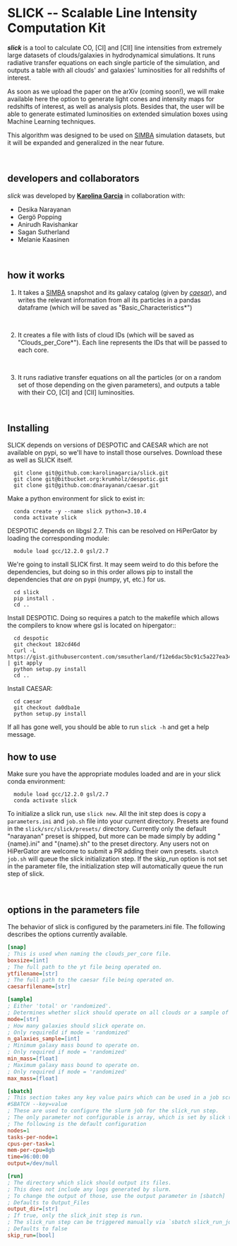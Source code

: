 # SLICK -- Scalable Line Intensity Computation Kit

**_slick_** is a tool to calculate CO, [CI] and [CII] line intensities from extremely large datasets of clouds/galaxies in hydrodynamical simulations. It runs radiative transfer equations on each single particle of the simulation, and outputs a table with all clouds' and galaxies' luminosities for all redshifts of interest.

As soon as we upload the paper on the arXiv (coming soon!), we will make available here the option to generate light cones and intensity maps for redshifts of interest, as well as analysis plots. Besides that, the user will be able to generate estimated luminosities on extended simulation boxes using Machine Learning techniques.

This algorithm was designed to be used on [SIMBA](http://simba.roe.ac.uk/) simulation datasets, but it will be expanded and generalized in the near future.

<br>

## developers and collaborators

*slick* was developed by **[Karolina Garcia](https://karolinagarcia.github.io/)** in collaboration with:
- Desika Narayanan
- Gergö Popping
- Anirudh Ravishankar
- Sagan Sutherland
- Melanie Kaasinen

<br>

## how it works

1) It takes a [SIMBA](http://simba.roe.ac.uk/) snapshot and its galaxy catalog (given by *[caesar](https://caesar.readthedocs.io/en/latest/)*), and writes the relevant information from all its particles in a pandas dataframe (which will be saved as "Basic_Characteristics*")

<br>

2) It creates a file with lists of cloud IDs (which will be saved as "Clouds_per_Core*"). Each line represents the IDs that will be passed to each core.

<br>

3) It runs radiative transfer equations on all the particles (or on a random set of those depending on the given parameters), and outputs a table with their CO, [CI] and [CII] luminosities.

<br>

## Installing

SLICK depends on versions of DESPOTIC and CAESAR which are not available on pypi, so we'll have to install those ourselves.
Download these as well as SLICK itself.
```
  git clone git@github.com:karolinagarcia/slick.git
  git clone git@bitbucket.org:krumholz/despotic.git
  git clone git@github.com:dnarayanan/caesar.git
```

Make a python environment for slick to exist in:
```
  conda create -y --name slick python=3.10.4
  conda activate slick
```

DESPOTIC depends on libgsl 2.7. 
This can be resolved on HiPerGator by loading the corresponding module:
```
  module load gcc/12.2.0 gsl/2.7
```

We're going to install SLICK first.
It may seem weird to do this before the dependencies, but doing so in this order allows pip to install the dependencies that *are* on pypi (numpy, yt, etc.) for us.
```
  cd slick
  pip install .
  cd ..
```

Install DESPOTIC.
Doing so requires a patch to the makefile which allows the compilers to know where gsl is located on hipergator::
```
  cd despotic
  git checkout 182cd46d
  curl -L https://gist.githubusercontent.com/smsutherland/f12e6dac5bc91c5a227ea349dcce9098/raw/ | git apply
  python setup.py install
  cd ..
```

Install CAESAR:
```
  cd caesar
  git checkout da0dba1e
  python setup.py install
```

If all has gone well, you should be able to run ``slick -h`` and get a help message.

## how to use

Make sure you have the appropriate modules loaded and are in your slick conda environment:
```
  module load gcc/12.2.0 gsl/2.7
  conda activate slick
```

To initialize a slick run, use ``slick new``.
All the init step does is copy a ``parameters.ini`` and ``job.sh`` file into your current directory.
Presets are found in the ``slick/src/slick/presets/`` directory.
Currently only the default "narayanan" preset is shipped, but more can be made simply by adding "{name}.ini" and "{name}.sh" to the preset directory.
Any users not on HiPerGator are welcome to submit a PR adding their own presets.
``sbatch job.sh`` will queue the slick initialization step.
If the skip_run option is not set in the parameter file, the initialization step will automatically queue the run step of slick.

<br>

## options in the parameters file

The behavior of slick is configured by the parameters.ini file. The following describes the options currently available.
```ini
[snap]
; This is used when naming the clouds_per_core file.
boxsize=[int]
; The full path to the yt file being operated on.
ytfilename=[str]
; The full path to the caesar file being operated on.
caesarfilename=[str]

[sample]
; Either 'total' or 'randomized'.
; Determines whether slick should operate on all clouds or a sample of clouds.
mode=[str]
; How many galaxies should slick operate on.
; Only requireßd if mode = 'randomized'
n_galaxies_sample=[int]
; Minimum galaxy mass bound to operate on.
; Only required if mode = 'randomized'
min_mass=[float]
; Maximum galaxy mass bound to operate on.
; Only required if mode = 'randomized'
max_mass=[float]

[sbatch]
; This section takes any key value pairs which can be used in a job script as 
#SBATCH --key=value
; These are used to configure the slurm job for the slick_run step.
; The only parameter not configurable is array, which is set by slick to match the number of runs being prepared.
; The following is the default configuration
nodes=1
tasks-per-node=1
cpus-per-task=1
mem-per-cpu=8gb
time=96:00:00
output=/dev/null

[run]
; The directory which slick should output its files.
; This does not include any logs generated by slurm.
; To change the output of those, use the output parameter in [sbatch]
; Defaults to Output_Files
output_dir=[str]
; If true, only the slick_init step is run.
; The slick_run step can be triggered manually via `sbatch slick_run_jobscript.sh`
; Defaults to false
skip_run=[bool]
```
